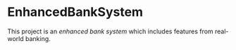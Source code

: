# EnhancedBankSystem
This project is an *enhanced bank system* which includes features from real-world banking. 
